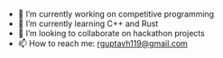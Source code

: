 - 🔭 I’m currently working on competitive programming
- 🌱 I’m currently learning C++ and Rust
- 👯 I’m looking to collaborate on hackathon projects
- 📫 How to reach me: rguptavh119@gmail.com
